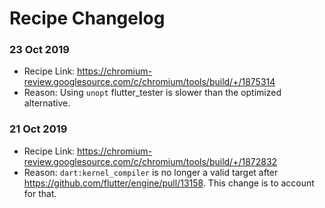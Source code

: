 # Recipe Changelog

### 23 Oct 2019

* Recipe Link: https://chromium-review.googlesource.com/c/chromium/tools/build/+/1875314
* Reason: Using `unopt` flutter_tester is slower than the optimized alternative.

### 21 Oct 2019

* Recipe Link: https://chromium-review.googlesource.com/c/chromium/tools/build/+/1872832
* Reason: `dart:kernel_compiler` is no longer a valid target after https://github.com/flutter/engine/pull/13158. This change is to account for that.
